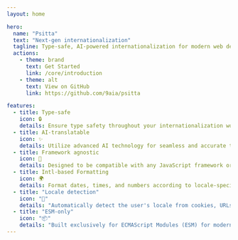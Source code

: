 ```yaml
---
layout: home

hero:
  name: "Psitta"
  text: "Next-gen internationalization"
  tagline: Type-safe, AI-powered internationalization for modern web development
  actions:
    - theme: brand
      text: Get Started
      link: /core/introduction
    - theme: alt
      text: View on GitHub
      link: https://github.com/9aia/psitta

features:
  - title: Type-safe
    icon: 🔒
    details: Ensure type safety throughout your internationalization workflow with TypeScript.
  - title: AI-translatable
    icon: ✨
    details: Utilize advanced AI technology for seamless and accurate translation.
  - title: Framework agnostic
    icon: 🔄
    details: Designed to be compatible with any JavaScript framework or library.
  - title: Intl-based Formatting
    icon: 🌍
    details: Format dates, times, and numbers according to locale-specific conventions using web-based formatting (Intl).
  - title: "Locale detection"
    icon: "🍪"
    details: "Automatically detect the user's locale from cookies, URLs, or headers."
  - title: "ESM-only"
    icon: "📦"
    details: "Built exclusively for ECMAScript Modules (ESM) for modern JavaScript development."
---
```

